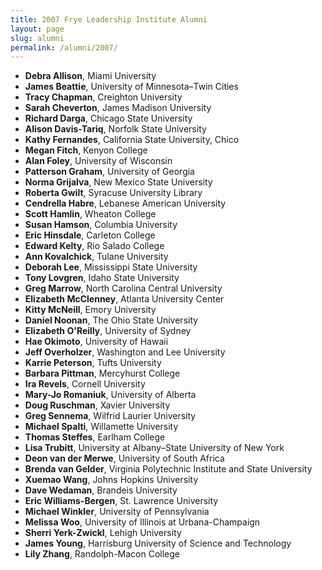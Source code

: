 ```yaml
---
title: 2007 Frye Leadership Institute Alumni
layout: page
slug: alumni
permalink: /alumni/2007/
---
```


- **Debra Allison**, Miami University
- **James Beattie**, University of Minnesota–Twin Cities
- **Tracy Chapman**, Creighton University
- **Sarah Cheverton**, James Madison University
- **Richard Darga**, Chicago State University
- **Alison Davis-Tariq**, Norfolk State University
- **Kathy Fernandes**, California State University, Chico
- **Megan Fitch**, Kenyon College
- **Alan Foley**, University of Wisconsin
- **Patterson Graham**, University of Georgia
- **Norma Grijalva**, New Mexico State University
- **Roberta Gwilt**, Syracuse University Library
- **Cendrella Habre**, Lebanese American University
- **Scott Hamlin**, Wheaton College
- **Susan Hamson**, Columbia University
- **Eric Hinsdale**, Carleton College
- **Edward Kelty**, Rio Salado College
- **Ann Kovalchick**, Tulane University
- **Deborah Lee**, Mississippi State University
- **Tony Lovgren**, Idaho State University
- **Greg Marrow**, North Carolina Central University
- **Elizabeth McClenney**, Atlanta University Center
- **Kitty McNeill**, Emory University
- **Daniel Noonan**, The Ohio State University
- **Elizabeth O'Reilly**, University of Sydney
- **Hae Okimoto**, University of Hawaii
- **Jeff Overholzer**, Washington and Lee University
- **Karrie Peterson**, Tufts University
- **Barbara Pittman**, Mercyhurst College
- **Ira Revels**, Cornell University
- **Mary-Jo Romaniuk**, University of Alberta
- **Doug Ruschman**, Xavier University
- **Greg Sennema**, Wilfrid Laurier University
- **Michael Spalti**, Willamette University
- **Thomas Steffes**, Earlham College
- **Lisa Trubitt**, University at Albany–State University of New York
- **Deon van der Merwe**, University of South Africa
- **Brenda van Gelder**, Virginia Polytechnic Institute and State University
- **Xuemao Wang**, Johns Hopkins University
- **Dave Wedaman**, Brandeis University
- **Eric Williams-Bergen**, St. Lawrence University
- **Michael Winkler**, University of Pennsylvania
- **Melissa Woo**, University of Illinois at Urbana-Champaign
- **Sherri Yerk-Zwickl**, Lehigh University
- **James Young**, Harrisburg University of Science and Technology
- **Lily Zhang**, Randolph-Macon College
